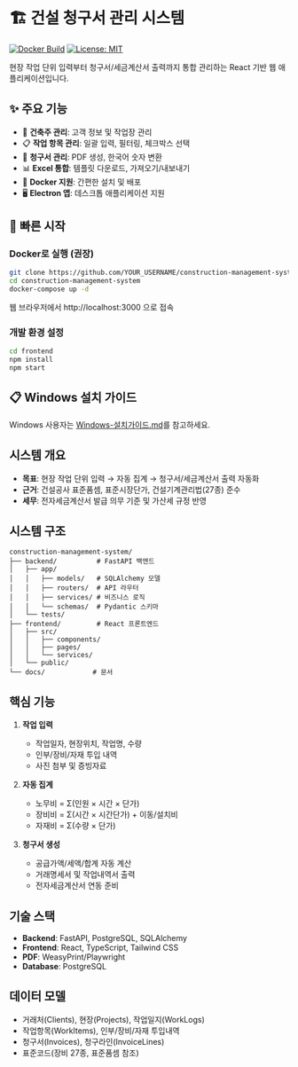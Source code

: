 # 🏗️ 건설 청구서 관리 시스템

[![Docker Build](https://github.com/bluesky78060/construction-management-system/actions/workflows/docker-build.yml/badge.svg)](https://github.com/bluesky78060/construction-management-system/actions/workflows/docker-build.yml)
[![License: MIT](https://img.shields.io/badge/License-MIT-yellow.svg)](https://opensource.org/licenses/MIT)

현장 작업 단위 입력부터 청구서/세금계산서 출력까지 통합 관리하는 React 기반 웹 애플리케이션입니다.

## ✨ 주요 기능

- 🏢 **건축주 관리**: 고객 정보 및 작업장 관리
- 📋 **작업 항목 관리**: 일괄 입력, 필터링, 체크박스 선택
- 📄 **청구서 관리**: PDF 생성, 한국어 숫자 변환
- 📊 **Excel 통합**: 템플릿 다운로드, 가져오기/내보내기
- 🐳 **Docker 지원**: 간편한 설치 및 배포
- 🖥️ **Electron 앱**: 데스크톱 애플리케이션 지원

## 🚀 빠른 시작

### Docker로 실행 (권장)

```bash
git clone https://github.com/YOUR_USERNAME/construction-management-system.git
cd construction-management-system
docker-compose up -d
```

웹 브라우저에서 http://localhost:3000 으로 접속

### 개발 환경 설정

```bash
cd frontend
npm install
npm start
```

## 📋 Windows 설치 가이드

Windows 사용자는 [Windows-설치가이드.md](Windows-설치가이드.md)를 참고하세요.

## 시스템 개요

- **목표**: 현장 작업 단위 입력 → 자동 집계 → 청구서/세금계산서 출력 자동화
- **근거**: 건설공사 표준품셈, 표준시장단가, 건설기계관리법(27종) 준수
- **세무**: 전자세금계산서 발급 의무 기준 및 가산세 규정 반영

## 시스템 구조

```
construction-management-system/
├── backend/          # FastAPI 백엔드
│   ├── app/
│   │   ├── models/   # SQLAlchemy 모델
│   │   ├── routers/  # API 라우터
│   │   ├── services/ # 비즈니스 로직
│   │   └── schemas/  # Pydantic 스키마
│   └── tests/
├── frontend/         # React 프론트엔드
│   ├── src/
│   │   ├── components/
│   │   ├── pages/
│   │   └── services/
│   └── public/
└── docs/            # 문서
```

## 핵심 기능

1. **작업 입력**
   - 작업일자, 현장위치, 작업명, 수량
   - 인부/장비/자재 투입 내역
   - 사진 첨부 및 증빙자료

2. **자동 집계**
   - 노무비 = Σ(인원 × 시간 × 단가)
   - 장비비 = Σ(시간 × 시간단가) + 이동/설치비
   - 자재비 = Σ(수량 × 단가)

3. **청구서 생성**
   - 공급가액/세액/합계 자동 계산
   - 거래명세서 및 작업내역서 출력
   - 전자세금계산서 연동 준비

## 기술 스택

- **Backend**: FastAPI, PostgreSQL, SQLAlchemy
- **Frontend**: React, TypeScript, Tailwind CSS
- **PDF**: WeasyPrint/Playwright
- **Database**: PostgreSQL

## 데이터 모델

- 거래처(Clients), 현장(Projects), 작업일지(WorkLogs)
- 작업항목(WorkItems), 인부/장비/자재 투입내역
- 청구서(Invoices), 청구라인(InvoiceLines)
- 표준코드(장비 27종, 표준품셈 참조)